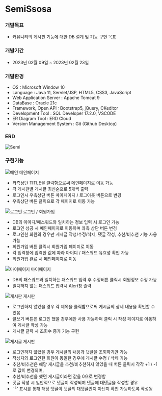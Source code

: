 # SemiSsosa

### 개발목표
- 커뮤니티의 게시판 기능에 대한 DB 설계 및 기능 구현 목표

### 개발기간
- 2023년 02월 09일 ~ 2023년 02월 23일

### 개발환경
- OS : Microsoft Window 10
- Language : Java 11, Servlet/JSP, HTML5, CSS3, JavaScript
- Web Application Server : Apache Tomcat 9
- DataBase : Oracle 21c
- Framework, Open API : Bootstrap5, jQuery, CKeditor
- Development Tool : SQL Developer 17.2.0, VSCODE
- ER Diagram Tool : ERD Cloud
- Version Management System : Git (Github Desktop)

### ERD
![Semi](https://github.com/diget611/SemiSsosa/assets/115057175/322d5c03-0b72-478f-8038-6d9242bb83a0)

### 구현기능
![메인](https://github.com/diget611/SemiSsosa/assets/115057175/9b909c00-2491-4555-87cb-8e6be290101c)
메인페이지
- 좌측상단 TITLE을 클릭함으로써 메인페이지로 이동 가능
- 각 게시판별 게시글 최신순으로 5개씩 출력
- 로그인시 우측상단 버튼 마이페이지 / 로그아웃 버튼으로 변경
- 우측상단 버튼 클릭으로 각 페이지로 이동 가능

![로그인](https://github.com/diget611/SemiSsosa/assets/115057175/d6e0c387-06f4-4008-8461-3bb0f3d8bb37)
로그인 / 회원가입
- DB의 아이디/패스워드와 일치하는 정보 입력 시 로그인 가능
- 로그인 성공 시 메인페이지로 이동하며 좌측 상단 버튼 변경
- 로그인한 회원의 경우만 게시글 작성/수정/삭제, 댓글 작성, 추천/비추천 기능 사용 가능
- 회원가입 버튼 클릭시 회원가입 페이지로 이동
- 각 입력창에 입력한 값에 따라 아이디 / 패스워드 유효성 확인 가능
- 회원가입 완료 시 메인페이지로 이동

![마이페이지](https://github.com/diget611/SemiSsosa/assets/115057175/b386f087-2adc-4b89-8e6a-0bfa276d92c7)
마이페이지
- DB의 패스워드와 일치하는 패스워드 입력 후 수정버튼 클릭시 회원정보 수정 가능
- 일치하지 않는 패스워드 입력시 Alert창 출력

![게시판](https://github.com/diget611/Chazazo/assets/115057175/54a4c5e7-5aba-4108-ad03-d0c64f60e79e)
게시판
- 로그인하지 않았을 경우 각 제목을 클릭함으로써 게시글의 상세 내용을 확인할 수 있음
- 글쓰기 버튼은 로그인 했을 경우에만 사용 가능하며 클릭 시 작성 페이지로 이동하여 게시글 작성 가능
- 게시글 클릭 시 조회수 증가 기능 구현

![게시글](https://github.com/diget611/SemiSsosa/assets/115057175/e727dd8a-ace1-4f7d-bedc-b2df9c6c7521)
게시판
- 로그인하지 않았을 경우 게시글의 내용과 댓글을 조회하기만 가능
- 작성자와 로그인한 회원이 동일한 경우에 게시글 수정 / 삭제 가능
- 추천/비추천은 해당 게시글을 추천/비추천하지 않았을 때 버튼 클릭시 각각 +1 / -1 로 값이 변경되며,
- 추천/비추천을 했던 게시글이라면 값을 0으로 변경함
- 댓글 작성 시 일반적으로 댓글이 작성되며 댓글에 대댓글을 작성할 경우
- '└' 표시를 통해 해당 댓글이 댓글의 대댓글인지 아닌지 확인 가능하도록 작성됨
